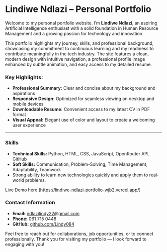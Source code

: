# Lindiwe Ndlazi – Personal Portfolio

Welcome to my personal portfolio website. I’m **Lindiwe Ndlazi**, an aspiring Artificial Intelligence enthusiast with a solid foundation in Human Resource Management and a growing passion for technology and innovation.

This portfolio highlights my journey, skills, and professional background, showcasing my commitment to continuous learning and my readiness to contribute meaningfully in the tech industry. The site features a clean, modern design with intuitive navigation, a professional profile image enhanced by subtle animation, and easy access to my detailed resume.

### Key Highlights:

* **Professional Summary:** Clear and concise about my background and aspirations
* **Responsive Design:** Optimized for seamless viewing on desktop and mobile devices
* **Downloadable Resume:** Convenient access to my latest CV in PDF format
* **Visual Appeal:** Elegant use of color and layout to create a welcoming user experience

---

### Skills

* **Technical Skills:** Python, HTML, CSS, JavaScript, OpenRouter API, GitHub
* **Soft Skills:** Communication, Problem-Solving, Time Management, Adaptability, Teamwork
* Strong ability to learn new technologies quickly and apply them to real-world problems.

Live Demo here (https://lindiwe-ndlazi-portfolio-wjb2.vercel.app/)

### Contact Information

* **Email:** [ndlazilindy22@gmail.com](mailto:ndlazilindy22@gmail.com)
* **Phone:** 061 715 0448
* **GitHub:** [github.com/Lindy084](https://github.com/Lindy084)

Feel free to reach out for collaborations, job opportunities, or to connect professionally. Thank you for visiting my portfolio — I look forward to engaging with you!

